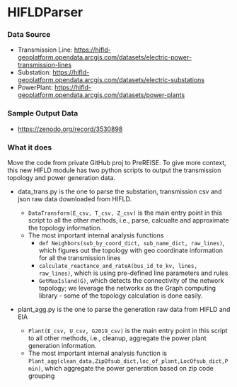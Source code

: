 # HIFLDParser

### Data Source
- Transmission Line:
https://hifld-geoplatform.opendata.arcgis.com/datasets/electric-power-transmission-lines
- Substation:
https://hifld-geoplatform.opendata.arcgis.com/datasets/electric-substations
- PowerPlant:
https://hifld-geoplatform.opendata.arcgis.com/datasets/power-plants


### Sample Output Data
- https://zenodo.org/record/3530898


### What it does
Move the code from private GitHub proj to PreREISE. 
To give more context, this new HIFLD module has two python scripts to output the transmission topology and power generation data.

- data_trans.py is the one to parse the substation, transmission csv and json raw data downloaded from HIFLD. 
  - `DataTransform(E_csv, T_csv, Z_csv)` is the main entry point in this script to all the other methods, i.e., parse, calcualte and approximate the topology information.
  - The most important internal analysis functions 
    - `def Neighbors(sub_by_coord_dict, sub_name_dict, raw_lines)`, which figures out the topology with geo coordinate information for all the transmission lines
    - `calculate_reactance_and_rateA(bus_id_to_kv, lines, raw_lines)`, which is using pre-defined line parameters and rules
    - `GetMaxIsland(G)`, which detects the connectivity of the network topology; we leverage the networkx as the Graph computing library - some of the topology calculation is done easily.

- plant_agg.py is the one to parse the generation raw data from HIFLD and EIA
  - `Plant(E_csv, U_csv, G2019_csv)` is the main entry point in this script to all other methods, i.e., cleanup, aggregate the power plant generation information.
  - The most important internal analysis function is `Plant_agg(clean_data,ZipOfsub_dict,loc_of_plant,LocOfsub_dict,Pmin)`, which aggregate the power generation based on zip code grouping 